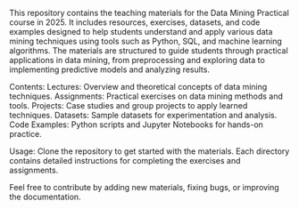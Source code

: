This repository contains the teaching materials for the Data Mining Practical course in 2025. It includes resources, exercises, datasets, and code examples designed to help students understand and apply various data mining techniques using tools such as Python, SQL, and machine learning algorithms. The materials are structured to guide students through practical applications in data mining, from preprocessing and exploring data to implementing predictive models and analyzing results.

Contents:
Lectures: Overview and theoretical concepts of data mining techniques.
Assignments: Practical exercises on data mining methods and tools.
Projects: Case studies and group projects to apply learned techniques.
Datasets: Sample datasets for experimentation and analysis.
Code Examples: Python scripts and Jupyter Notebooks for hands-on practice.

Usage:
Clone the repository to get started with the materials. Each directory contains detailed instructions for completing the exercises and assignments.

Feel free to contribute by adding new materials, fixing bugs, or improving the documentation.
